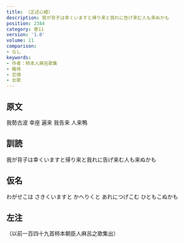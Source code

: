 ```yaml
---
title: （正述心緒）
description: 我が背子は幸くいますと帰り来と我れに告げ来む人も来ぬかも
position: 2384
category: 巻11
version: '1.0'
volume: 11
comparison:
- なし
keywords:
- 作者：柿本人麻呂歌集
- 略体
- 恋情
- 女歌
---
```


## 原文

我勢古波 幸座 遍来 我告来 人来鴨

## 訓読

我が背子は幸くいますと帰り来と我れに告げ来む人も来ぬかも

## 仮名

わがせこは さきくいますと かへりくと あれにつげこむ ひともこぬかも

## 左注

（以前一百四十九首柿本朝臣人麻呂之歌集出）
